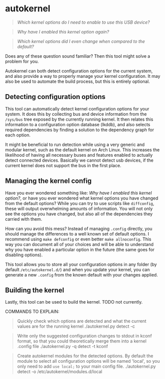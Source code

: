 # autokernel

> *Which kernel options do I need to enable to use this USB device?*

> *Why have I enabled this kernel option again?*

> *Which kernel options did I even change when compared to the default?*

Does any of these question sound familiar? Then this tool might solve a problem for you.

Autokernel can both detect configuration options for the current system, and also
provide a way to properly manage your kernel configuration. It may also be used to
automate the build process, but this is entirely optional.

## Detecting configuration options

This tool can automatically detect kernel configuration options for your system.
It does this by collecting bus and device information from the `/sys/bus` tree exposed
by the currently running kernel. It then relates this information to a configuration option database (lkddb),
and also selects required dependencies by finding a solution to the dependency graph for each option.

It might be beneficial to run detection while using a very generic and modular kernel,
such as the default kernel on Arch Linux. This increases the likelihood of having all necessary buses and features
enabled to actually detect connected devices. Basically we cannot detect usb devices, if the current kernel does
not support the bus in the first place.

## Managing the kernel config

Have you ever wondered something like: *Why have I enabled this kernel option?*,
or have you ever wondered what kernel options you have changed from the default options?
While you can try to use scripts like `diffconfig`, these will output overwhelming amounts of information.
You will not only see the options you have changed, but also all of the dependencies they carried with them.

How can you avoid this mess? Instead of managing `.config` directly, you should manage the differences to a well
known set of default options. I recommend using `make defconfig` or even better `make allnoconfig`.
This way you can document all of your choices and will be able to understand why you have enabled a particular option
in the future (the same goes for disabling options).

This tool allows you to store all your configuration options in any folder (by default `/etc/autokernel.d/`) and
when you update your kernel, you can generate a new `.config` from the known default with your changes applied.

## Building the kernel

Lastly, this tool can be used to build the kernel.
TODO not currently.









COMMANDS TO EXPLAIN:

> Quickly check which options are detected and what the current values are for the running kernel
./autokernel.py detect -c

> Write only the suggested configuration changes to stdout in kconf format, so that you could
> theoretically merge them into a kernel .config file
./autokernel.py -q detect -t kconf

> Create autokernel modules for the detected options.
> By default the module to select all configuration options will be named 'local',
> so you only need to add `use local;` to your main config file.
./autokernel.py detect -o /etc/autokernel/modules.d/local
